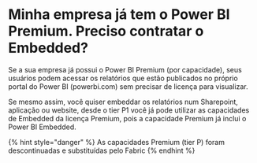 # Minha empresa já tem o Power BI Premium. Preciso contratar o Embedded?

Se a sua empresa já possui o Power BI Premium (por capacidade), seus usuários podem acessar os relatórios que estão publicados no próprio portal do Power BI (powerbi.com) sem precisar de licença para visualizar.

Se mesmo assim, você quiser embeddar os relatórios num Sharepoint, aplicação ou website, desde o tier P1 você já pode utilizar as capacidades de Embedded da licença Premium, pois a capacidade Premium já inclui o Power BI Embedded.

{% hint style="danger" %}
As capacidades Premium (tier P) foram descontinuadas e substituídas pelo Fabric
{% endhint %}
